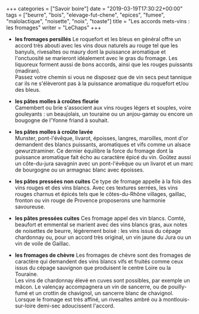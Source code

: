 +++
categories = ["Savoir boire"]
date = "2019-03-19T17:30:22+00:00"
tags = ["beurre", "bois", "elevage-fut-chene", "epices", "fumee", "malolactique", "noisette", "noix", "toaste"] 
title = "Les accords mets-vins : les fromages"
writer = "LeChaps"
+++

* **les fromages persillés**
Le roquefort et les bleus en général offre un accord très abouti avec les vins doux naturels au rouge tel que les banyuls, rivesaltes ou maury dont la puissance aromatique et l'onctuosité se marieront idéalement avec le gras du fromage. Les liquoreux forment aussi de bons accords, ainsi que les rouges puissants (madiran).  
Passez votre chemin si vous ne disposez que de vin secs peut tannique car ils ne s'élèveront pas à la puissance aromatique du roquefort et/ou des bleus.

* **les pâtes molles à croûtes fleurie**  
Camembert ou brie s'associent aux vins rouges légers et souples, voire gouleyants : un beaujolais, un touraine ou un anjou-gamay ou encore un bougogne de l'Yonne friand à souhait.  

* **les pâtes molles à croûte lavée**  
Munster, pont-l'évêque, livarot, époisses, langres, maroilles, mont d'or demandent des blancs puissants, aromatiques et vifs comme un alsace gewurztraminer. Ce dernier équilibre la force du fromage dont la puissance aromatique fait écho au caractère épicé du vin. Goûtez aussi un côte-du-jura savagnin avec un pont-l'évêque ou un livarot et un marc de bourgogne ou un armagnac blanc avec époisses.

* **les pâtes pressées non cuites**
Ce type de fromage appelle à la fois des vins rouges et des vins blancs. Avec ces textures serrées, les vins rouges charnus et épicés tels que le côtes-du-Rhône villages, gaillac, fronton ou vin rouge de Provence proposerons une harmonie savoureuse.

* **les pâtes pressées cuites**
Ces fromage appel des vin blancs. Comté, beaufort et emmental se marient avec des vins blancs gras, aux notes de noisettes de beurre, légèrement boisé : les vins issus du cépage chardonnay ou, pour un accord très original, un vin jaune du Jura ou un vin de voile de Gaillac.

* **les fromages de chèvre**
Les fromages de chèvre sont des fromages de caractère qui demandent des vins blancs vifs et fruités comme ceux issus du cépage sauvignon que produisent le centre Loire ou la Touraine.  
Les vins de chardonnay élevé en cuves sont possibles, par exemple un mâcon.  Le valençay accompagnera un vin de sancerre, ou de pouilly-fumé et un crottin de chavignol, un sancerre blanc de chavignol.  
Lorsque le fromage est très affiné, un rivesaltes ambré ou à montlouis-sur-loire demi-sec adoucissent l'accord.
